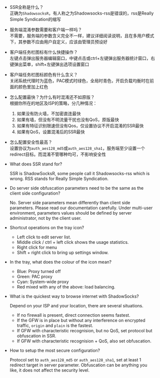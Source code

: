 - SSR全称是什么？  
正确为`ShadowsocksR`，有人称之为Shadowsocks-rss是错误的，rss是Really Simple Syndication的缩写

- 服务端混淆参数需要和客户端一样吗？  
不需要，服务端的参数含义完全不一样，建议详细阅读说明，且在多用户模式下，其参数不应由用户自定义，应该由管理员预设好

- 客户端任务栏图标有什么快捷操作？  
左键点击弹出服务器编辑窗口，中键点击或ctrl+左键弹出服务器统计窗口，右键弹出菜单，shift+左键弹出选项设置窗口

- 客户端任务栏图标颜色有什么含义？  
关闭系统代理时为蓝色，PAC模式时绿色，全局时青色，开启负载均衡时在前面的颜色里加上红色

- 怎么配置最快？为什么有时混淆还不如原版？  
根据你所在的地区及ISP的策略，分几种情况：
  1. 如果没有防火墙，不加密直连最快  
  2. 如果有墙，但没有不明流量干扰也没有QoS，原版最快  
  3. 如果有特征识别限速但没有Qos，仅设置协议不开启混淆的SSR最快  
  4. 如果有QoS，设置混淆后的SSR最快

- 怎么配置安全性最高？  
设置协议为`auth_aes128_md5`或`auth_aes128_sha1`，服务端至少设置一个redirect目标。而混淆不管哪种均可，不影响安全性

- What does SSR stand for?

    SSR is ShadowSocksR, some people call it Shadowsocks-rss which is wrong. RSS
    stands for Really Simple Syndication.

- Do server side obfuscation parameters need to be the same as the client side
   configuration?

    No. Server side parameters mean differently than client side parameters. Please
    read our documentation carefully. Under multi-user environment, parameters
    values should be defined by server administrator, not by the client user.

- Shortcut operations on the tray icon?

    - Left click to edit server list.
    - Middle click / ctrl + left click shows the usage statistics.
    - Right click for menu
    - Shift + right click to bring up settings window.

- In the tray, what does the colour of the icon mean?

    - Blue: Proxy turned off
    - Green: PAC proxy
    - Cyan: System-wide proxy
    - Red mixed with any of the above: load balancing.

- What is the quickest way to browse internet with ShadowSocks?

    Depend on your ISP and your location, there are several situations.

    - If no firewall is present, direct connection seems fastest.
    - If the GFW is in place but without any interference on encrypted traffic,
    `origin` and `plain` is the fastest.
    - If GFW with characteristic recognision, but no QoS, set protocol but obfuscation in SSR.
    - If GFW with characteristic recognision + QoS, also set obfuscation.

- How to setup the most secure configuration?

    Protocol set to `auth_aes128_md5` or `auth_aes128_sha1`, set at least 1 redirect target in server
    parameter. Obfuscation can be anything you like, it does not affect the
    security level.
